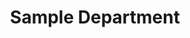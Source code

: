 ---
schema: default
title: Sample Department
description: This is an example department provided with a new installation of JKAN
logo: 'https://publiccode.eu/img/logo.svg'
---